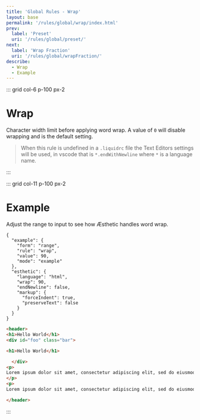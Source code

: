 ```yaml
---
title: 'Global Rules - Wrap'
layout: base
permalink: '/rules/global/wrap/index.html'
prev:
  label: 'Preset'
  uri: '/rules/global/preset/'
next:
  label: 'Wrap Fraction'
  uri: '/rules/global/wrapFraction/'
describe:
  - Wrap
  - Example
---
```


::: grid col-6 p-100 px-2

# Wrap

Character width limit before applying word wrap. A value of `0` will disable wrapping and is the default setting.

> When this rule is undefined in a `.liquidrc` file the Text Editors settings will be used, in vscode that is `*.endWithNewline` where `*` is a language name.

<!--
🙌 - Recommended Choice
👍 - Good Choice
👎 - Not Recommended
🤡 - Clown Choice
😳 - Bad Choice
🧐 - You gotta do, what you gotta do
💡 - Showing an example of the rule
-->

:::

::: grid col-11 p-100 px-2

# Example

Adjust the range to input to see how Æsthetic handles word wrap.

```json:rules
{
  "example": {
    "form": "range",
    "rule": "wrap",
    "value": 90,
    "mode": "example"
  },
  "esthetic": {
    "language": "html",
    "wrap": 90,
    "endNewline": false,
    "markup": {
      "forceIndent": true,
      "preserveText": false
    }
  }
}
```

<!-- prettier-ignore -->
```html
<header>
<h1>Hello World</h1>
<div id="foo" class="bar">

<h1>Hello World</h1>

  </div>
<p>
Lorem ipsum dolor sit amet, consectetur adipiscing elit, sed do eiusmod tempor incididunt ut labore et dolore magna aliqua. Ut enim ad minim veniam, quis nostrud exercitation ullamco laboris nisi ut aliquip ex ea commodo consequat.
</p>
<p>
Lorem ipsum dolor sit amet, consectetur adipiscing elit, sed do eiusmod tempor incididunt ut labore et dolore magna aliqua. Ut enim ad minim veniam, quis nostrud exercitation ullamco laboris nisi ut aliquip ex ea commodo consequat

</header>
```

:::
